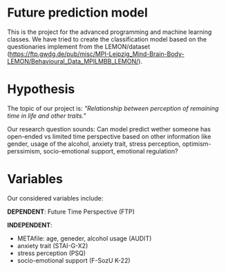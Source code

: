 # Future prediction model
This is the project for the advanced programming and machine learning classes. We have tried to create the classification model based on the questionaries implement from the LEMON/dataset (https://ftp.gwdg.de/pub/misc/MPI-Leipzig_Mind-Brain-Body-LEMON/Behavioural_Data_MPILMBB_LEMON/). 


# Hypothesis 
The topic of our project is: *"Relationship between perception of remaining time in life and other traits."*

Our research question sounds: Can model predict wether someone has open-ended vs limited time perspective based on other information like gender, usage of the alcohol, anxiety trait, stress perception, optimism-perssimism, socio-emotional support, emotional regulation?

# Variables
Our considered variables include:

**DEPENDENT**: Future Time Perspective (FTP)

**INDEPENDENT**: 
- METAfile: age, geneder, alcohol usage (AUDIT)
- anxiety trait (STAI-G-X2)
- stress perception (PSQ)
- socio-emotional support (F-SozU K-22)




